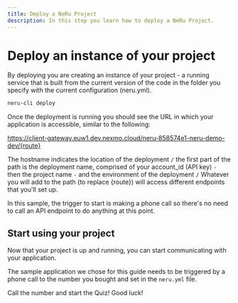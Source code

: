 ```yaml
---
title: Deploy a NeRu Project
description: In this step you learn how to deploy a NeRu Project.
---
```


# Deploy an instance of your project

By deploying you are creating an instance of your project - a running service that is built from the current version of the code in the folder you specify with the current configuration (neru.yml).

```sh
neru-cli deploy
```

Once the deployment is running you should see the URL in which your application is accessible, similar to the following:

https://client-gateway.euw1.dev.nexmo.cloud/neru-858574e1-neru-demo-dev/{route}

The hostname indicates the location of the deployment `/` 
the first part of the path is the deployment name, comprised of your account_id (API key) `-` then the project name `-` and the environment of the deployment `/` Whatever you will add to the path (to replace {route}) will access different endpoints that you'll set up.

In this sample, the trigger to start is making a phone call so there's no need to call an API endpoint to do anything at this point.

## Start using your project

Now that your project is up and running, you can start communicating with your application. 

The sample application we chose for this guide needs to be triggered by a phone call to the number you bought and set in the `neru.yml` file.

Call the number and start the Quiz! Good luck!